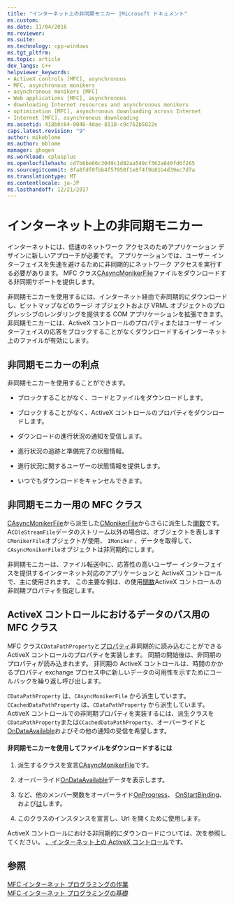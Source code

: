```yaml
---
title: "インターネット上の非同期モニカー |Microsoft ドキュメント"
ms.custom: 
ms.date: 11/04/2016
ms.reviewer: 
ms.suite: 
ms.technology: cpp-windows
ms.tgt_pltfrm: 
ms.topic: article
dev_langs: C++
helpviewer_keywords:
- ActiveX controls [MFC], asynchronous
- MFC, asynchronous monikers
- asynchronous monikers [MFC]
- Web applications [MFC], asynchronous
- downloading Internet resources and asynchronous monikers
- optimization [MFC], asynchronous downloading across Internet
- Internet [MFC], asynchronous downloading
ms.assetid: 418b0c64-0046-4dae-8118-c9c762b5822e
caps.latest.revision: "9"
author: mikeblome
ms.author: mblome
manager: ghogen
ms.workload: cplusplus
ms.openlocfilehash: cd7b6be66c3049c1d82aa549cf362a840fd6f265
ms.sourcegitcommit: 8fa8fdf0fbb4f57950f1e8f4f9b81b4d39ec7d7a
ms.translationtype: MT
ms.contentlocale: ja-JP
ms.lasthandoff: 12/21/2017
---
```

# <a name="asynchronous-monikers-on-the-internet"></a>インターネット上の非同期モニカー
インターネットには、低速のネットワーク アクセスのためアプリケーション デザインに新しいアプローチが必要です。 アプリケーションでは、ユーザー インターフェイスを失速を避けるために非同期的にネットワーク アクセスを実行する必要があります。 MFC クラス[CAsyncMonikerFile](../mfc/reference/casyncmonikerfile-class.md)ファイルをダウンロードする非同期サポートを提供します。  
  
 非同期モニカーを使用するには、インターネット経由で非同期的にダウンロードし、ビットマップなどのラージ オブジェクトおよび VRML オブジェクトのプログレッシブのレンダリングを提供する COM アプリケーションを拡張できます。 非同期モニカーには、ActiveX コントロールのプロパティまたはユーザー インターフェイスの応答をブロックすることがなくダウンロードするインターネット上のファイルが有効にします。  
  
## <a name="advantages-of-asynchronous-monikers"></a>非同期モニカーの利点  
 非同期モニカーを使用することができます。  
  
-   ブロックすることがなく、コードとファイルをダウンロードします。  
  
-   ブロックすることがなく、ActiveX コントロールのプロパティをダウンロードします。  
  
-   ダウンロードの進行状況の通知を受信します。  
  
-   進行状況の追跡と準備完了の状態情報。  
  
-   進行状況に関するユーザーの状態情報を提供します。  
  
-   いつでもダウンロードをキャンセルできます。  
  
## <a name="mfc-classes-for-asynchronous-monikers"></a>非同期モニカー用の MFC クラス  
 [CAsyncMonikerFile](../mfc/reference/casyncmonikerfile-class.md)から派生した[CMonikerFile](../mfc/reference/cmonikerfile-class.md)からさらに派生した[関数](../mfc/reference/colestreamfile-class.md)です。 A`COleStreamFile`データのストリーム以外の場合は、オブジェクトを表します`CMonikerFile`オブジェクトが使用、 `IMoniker` 、データを取得して、`CAsyncMonikerFile`オブジェクトは非同期的にします。  
  
 非同期モニカーは、ファイル転送中に、応答性の高いユーザー インターフェイスを提供するインターネット対応のアプリケーションと ActiveX コントロールで、主に使用されます。 この主要な例は、の使用[関数](../mfc/reference/cdatapathproperty-class.md)ActiveX コントロールの非同期プロパティを指定します。  
  
## <a name="mfc-classes-for-data-paths-in-activex-controls"></a>ActiveX コントロールにおけるデータのパス用の MFC クラス  
 MFC クラス`CDataPathProperty`と[プロパティ](../mfc/reference/ccacheddatapathproperty-class.md)非同期的に読み込むことができる ActiveX コントロールのプロパティを実装します。 同期の開始後は、非同期のプロパティが読み込まれます。 非同期の ActiveX コントロールは、時間のかかるプロパティ exchange プロセス中に新しいデータの可用性を示すためにコールバックを繰り返し呼び出します。  
  
 `CDataPathProperty` は、`CAsyncMonikerFile` から派生しています。 `CCachedDataPathProperty` は、`CDataPathProperty` から派生しています。 ActiveX コントロールでの非同期プロパティを実装するには、派生クラスを`CDataPathProperty`または`CCachedDataPathProperty`、オーバーライドと[OnDataAvailable](../mfc/reference/casyncmonikerfile-class.md#ondataavailable)およびその他の通知の受信を希望します。  
  
#### <a name="to-download-a-file-using-asynchronous-monikers"></a>非同期モニカーを使用してファイルをダウンロードするには  
  
1.  派生するクラスを宣言[CAsyncMonikerFile](../mfc/reference/casyncmonikerfile-class.md)です。  
  
2.  オーバーライド[OnDataAvailable](../mfc/reference/casyncmonikerfile-class.md#ondataavailable)データを表示します。  
  
3.  など、他のメンバー関数をオーバーライド[OnProgress](../mfc/reference/casyncmonikerfile-class.md#onprogress)、 [OnStartBinding](../mfc/reference/casyncmonikerfile-class.md#onstartbinding)、および[は](../mfc/reference/casyncmonikerfile-class.md#onstopbinding)します。  
  
4.  このクラスのインスタンスを宣言し、Url を開くために使用します。  
  
 ActiveX コントロールにおける非同期的にダウンロードについては、次を参照してください。 [、インターネット上の ActiveX コントロール](../mfc/activex-controls-on-the-internet.md)です。  
  
## <a name="see-also"></a>参照  
 [MFC インターネット プログラミングの作業](../mfc/mfc-internet-programming-tasks.md)   
 [MFC インターネット プログラミングの基礎](../mfc/mfc-internet-programming-basics.md)


